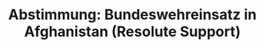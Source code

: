 ---
abstimmung:
  abstimmung: 2
  bundestagssitzung: 23
  datum: 22. März 2018
  legislaturperiode: 19
categories:
- Todo
data:
- title: Abstimmungsergebnis 20180322_2-data.pdf
  url: /res/2021-btw/abstimmungsergebnisse/20180322_2-data.pdf
- title: Abstimmungsergebnis 20180322_2_xls-data.xls
  url: /res/2021-btw/abstimmungsergebnisse/20180322_2_xls-data.xls
- title: Abstimmungsergebnis 20180322_2_xls-datacsv
  url: /res/2021-btw/abstimmungsergebnisse/csv/20180322_2_xls-datacsv
ergebnis:
  AfD:
    enthaltung: 0
    gesamt: 92
    ja: 0
    nein: 82
    nichtabgegeben: 10
    ungueltig: 0
  Bündnis 90/Die Grünen:
    enthaltung: 12
    gesamt: 67
    ja: 18
    nein: 33
    nichtabgegeben: 4
    ungueltig: 0
  Die Linke:
    enthaltung: 0
    gesamt: 69
    ja: 0
    nein: 55
    nichtabgegeben: 14
    ungueltig: 0
  FDP:
    enthaltung: 2
    gesamt: 80
    ja: 76
    nein: 0
    nichtabgegeben: 2
    ungueltig: 0
  cdu/csu:
    enthaltung: 0
    gesamt: 246
    ja: 222
    nein: 0
    nichtabgegeben: 24
    ungueltig: 0
  file: 20180322_2_xls-data.xls
  fraktionslos:
    enthaltung: 0
    gesamt: 2
    ja: 0
    nein: 2
    nichtabgegeben: 0
    ungueltig: 0
  spd:
    enthaltung: 2
    gesamt: 153
    ja: 131
    nein: 8
    nichtabgegeben: 12
    ungueltig: 0
layout: abstimmung
links:
- title: Link zu bundestag.de
  url: https://www.bundestag.de/parlament/plenum/abstimmung/abstimmung?id=506
preview: 'Deutscher Bundestag


  23. Sitzung des Deutschen Bundestages

  am Donnerstag, 22. März 2018


  Endgültiges Ergebnis der Namentlichen Abstimmung Nr. 2


  Beschlussempfehlung des Auswärtigen Ausschusses (3. Ausschuss) zu dem Antrag der

  Bundesregierung

  Fortsetzung der Beteiligung bewaffneter deutscher Streitkräfte am NATO-geführten
  Einsatz

  Resolute Support für Ausbildung, Beratung und Unterstützung der afghanischen

  nationalen Verteidigungs- und Sicherheitskräfte in Afghanistan

  - Drucksachen 19/1094 und 19/1301 -'
tags:
- Todo
title: 'Abstimmung: Bundeswehreinsatz in Afghanistan (Resolute Support)'
---